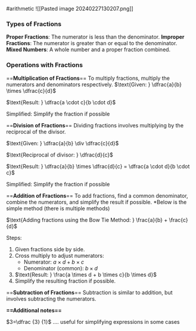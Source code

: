 #arithmetic 
![[Pasted image 20240227130207.png]]

### Types of Fractions

**Proper Fractions**: The numerator is less than the denominator.
**Improper Fractions**: The numerator is greater than or equal to the denominator.
**Mixed Numbers**: A whole number and a proper fraction combined.

### Operations with Fractions

==**Multiplication of Fractions**==
To multiply fractions, multiply the numerators and denominators respectively.
$\text{Given: } \dfrac{a}{b} \times \dfrac{c}{d}$

$\text{Result: } \dfrac{a \cdot c}{b \cdot d}$

$\text{Simplified: } \text{Simplify the fraction if possible}$


==**Division of Fractions**==
Dividing fractions involves multiplying by the reciprocal of the divisor.

$\text{Given: } \dfrac{a}{b} \div \dfrac{c}{d}$

$\text{Reciprocal of divisor: } \dfrac{d}{c}$

$\text{Result: } \dfrac{a}{b} \times \dfrac{d}{c} = \dfrac{a \cdot d}{b \cdot c}$

$\text{Simplified: } \text{Simplify the fraction if possible}$

==**Addition of Fractions**==
To add fractions, find a common denominator, combine the numerators, and simplify the result if possible. *Below is the simple method (there is multiple methods)

$\text{Adding fractions using the Bow Tie Method: } \frac{a}{b} + \frac{c}{d}$

$\text{Steps:}$
1. $\text{Given fractions side by side.}$
2. $\text{Cross multiply to adjust numerators:}$
   - $\text{Numerator: } a \times d + b \times c$
   - $\text{Denominator (common): } b \times d$
3. $\text{Result: } \frac{a \times d + b \times c}{b \times d}$
4. $\text{Simplify the resulting fraction if possible.}$


==**Subtraction of Fractions**==
Subtraction is similar to addition, but involves subtracting the numerators.

**==Additional notes==** 

$3=\dfrac {3} {1}$ .... useful for simplifying expressions in some cases